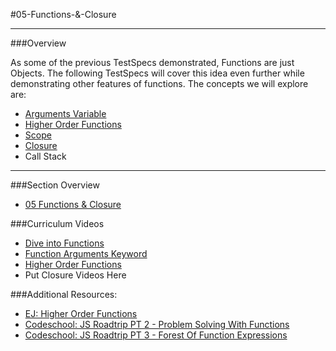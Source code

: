 #05-Functions-&-Closure
<hr>

###Overview

As some of the previous TestSpecs demonstrated, Functions are just Objects.  The following TestSpecs will cover this idea even further while demonstrating other features of functions.  The concepts we will explore are:

- [Arguments Variable](https://developer.mozilla.org/en-US/docs/Web/JavaScript/Reference/Functions/arguments)
- [Higher Order Functions](http://eloquentjavascript.net/05_higher_order.html)
- [Scope](http://javascriptplayground.com/blog/2012/04/javascript-variable-scope-this/) 
- [Closure](http://javascript-roadtrip-part3.codeschool.com/levels/2)
- Call Stack

<hr>

###Section Overview

- [05 Functions & Closure]()

###Curriculum Videos
- [Dive into Functions](https://learn.fullstackacademy.com/workshop/57a21d1d39616e0300f91dd6/content/57accf4ff3d6370300b481b4/text)
- [Function Arguments Keyword](https://learn.fullstackacademy.com/workshop/57a21d1d39616e0300f91dd6/content/57accf57f3d6370300b481b6/text)
- [Higher Order Functions](https://learn.fullstackacademy.com/workshop/57a21d1d39616e0300f91dd6/content/57accf5ef3d6370300b481b8/text)
- Put Closure Videos Here

###Additional Resources:

- [EJ: Higher Order Functions](http://eloquentjavascript.net/05_higher_order.html)
- [Codeschool: JS Roadtrip PT 2 - Problem Solving With Functions ](http://javascript-roadtrip-part2.codeschool.com/levels/4/challenges/6)
- [Codeschool: JS Roadtrip PT 3 - Forest Of Function Expressions](http://javascript-roadtrip-part3.codeschool.com/levels/1)
